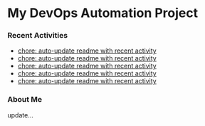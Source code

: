 # My DevOps Automation Project

### Recent Activities
<!-- activity:START -->
- [chore: auto-update readme with recent activity](https://github.com/kaigiii/mybowling-app/commit/585055f8d1f19fb8483abfa0bdc0150423f76c3c)
- [chore: auto-update readme with recent activity](https://github.com/kaigiii/mybowling-app/commit/a256b062708ec104b8f7de17633a65c644bd3c34)
- [chore: auto-update readme with recent activity](https://github.com/kaigiii/mybowling-app/commit/bfb06fdd2835c19765ba3aaae33272213fd0589a)
- [chore: auto-update readme with recent activity](https://github.com/kaigiii/mybowling-app/commit/ad535bb21733c70c34bbc70e5678a252d6f8ae76)
- [chore: auto-update readme with recent activity](https://github.com/kaigiii/mybowling-app/commit/b121149068d30732a14a7dcb6ba587d946b2b90e)
<!-- activity:END -->

### About Me
<!-- MYLINKS:START -->
<!-- MYLINKS:END -->

update...
